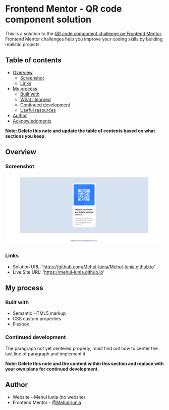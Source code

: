 # Frontend Mentor - QR code component solution

This is a solution to the [QR code component challenge on Frontend Mentor](https://www.frontendmentor.io/challenges/qr-code-component-iux_sIO_H). Frontend Mentor challenges help you improve your coding skills by building realistic projects. 

## Table of contents

- [Overview](#overview)
  - [Screenshot](#screenshot)
  - [Links](#links)
- [My process](#my-process)
  - [Built with](#built-with)
  - [What I learned](#what-i-learned)
  - [Continued development](#continued-development)
  - [Useful resources](#useful-resources)
- [Author](#author)
- [Acknowledgments](#acknowledgments)

**Note: Delete this note and update the table of contents based on what sections you keep.**

## Overview

### Screenshot

![](./images/app_screenshot.png)



### Links

- Solution URL: 'https://github.com/Mehul-lunia/Mehul-lunia.github.io'
- Live Site URL: 'https://mehul-lunia.github.io'

## My process

### Built with

- Semantic HTML5 markup
- CSS custom properties
- Flexbox




### Continued development

The paragraph not yet centered properly, must find out how to center the last line of paragraph and implement it

**Note: Delete this note and the content within this section and replace with your own plans for continued development.**


## Author

- Website - Mehul lunia (no website)
- Frontend Mentor - [@Mehul-lunia](https://www.frontendmentor.io/profile/Mehul-lunia)



